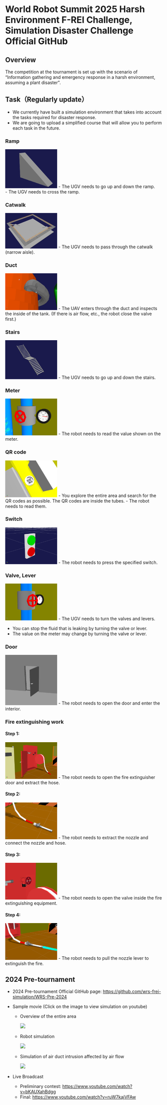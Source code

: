 # World Robot Summit 2025 Harsh Environment F-REI Challenge, Simulation Disaster Challenge Official GitHub

## Overview
The competition at the tournament is set up with the scenario of “Information gathering and emergency response in a harsh environment, assuming a plant disaster".

## Task（Regularly update）
- We currently have built a simulation environment that takes into account the tasks required for disaster response.
- We are going to upload a simplified course that will allow you to perform each task in the future.

### Ramp
<img width="33%" src="./fig/ramp.png">
- The UGV needs to go up and down the ramp.<br>
- The UGV needs to cross the ramp.

### Catwalk
<img width="33%" src="./fig/catwalk.png">
- The UGV needs to pass through the catwalk (narrow aisle).

### Duct
<img width="33%" src="./fig/duct.png">
- The UAV enters through the duct and inspects the inside of the tank. (If there is air flow, etc., the robot close the valve first.)

### Stairs
<img width="33%" src="./fig/stairs.png">
- The UGV needs to go up and down the stairs.

### Meter
<img width="33%" src="./fig/meter.png">
- The robot needs to read the value shown on the meter.

### QR code
<img width="33%" src="./fig/qr.png">
- You explore the entire area and search for the QR codes as possible. The QR codes are inside the tubes.
- The robot needs to read them.

### Switch
<img width="33%" src="./fig/switch.png">
- The robot needs to press the specified switch.

### Valve, Lever
<img width="33%" src="./fig/valve.png">
- The UGV needs to turn the valves and levers.

  - You can stop the fluid that is leaking by turning the valve or lever.
  - The value on the meter may change by turning the valve or lever.

### Door
<img width="33%" src="./fig/door.png">
- The robot needs to open the door and enter the interior.

### Fire extinguishing work
#### Step 1:
<img width="33%" src="./fig/fire1.png">
- The robot needs to open the fire extinguisher door and extract the hose.

#### Step 2:
<img width="33%" src="./fig/fire2.png">
- The robot needs to extract the nozzle and connect the nozzle and hose.

#### Step 3:
<img width="33%" src="./fig/fire3.png">
- The robot needs to open the valve inside the fire extinguishing equipment.

#### Step 4:
<img width="33%" src="./fig/fire4.png">
- The robot needs to pull the nozzle lever to extinguish the fire.

## 2024 Pre-tournament
- 2024 Pre-tournament Official GitHub page: https://github.com/wrs-frei-simulation/WRS-Pre-2024

- Sample movie (Click on the image to view simulation on youtube)
  - Overview of the entire area
    
    [![](https://img.youtube.com/vi/Oi1t4SQqD-A/0.jpg)](https://www.youtube.com/watch?v=Oi1t4SQqD-A) 
	
  - Robot simulation

    [![](https://img.youtube.com/vi/b9BqyA2T81Y/0.jpg)](https://www.youtube.com/watch?v=b9BqyA2T81Y)
     
  - Simulation of air duct intrusion affected by air flow

    [![](https://img.youtube.com/vi/iCsacqRvRAQ/0.jpg)](https://www.youtube.com/watch?v=iCsacqRvRAQ)

- Live Broadcast
  - Preliminary contest: https://www.youtube.com/watch?v=bKAUXahBdgg
  - Final: https://www.youtube.com/watch?v=ruW7kajVFAw
